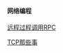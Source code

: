 #### 网络编程
[远程过程调用RPC](https://github.com/AngryHacker/Rookie-Note/blob/master/Network/rpc.md)

[TCP那些事](https://github.com/AngryHacker/Rookie-Note/blob/master/Network/tcp.md)

